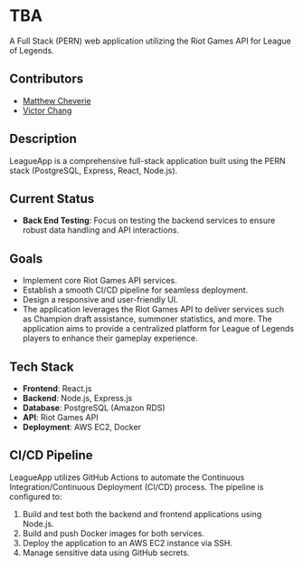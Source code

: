# **TBA**  
A Full Stack (PERN) web application utilizing the Riot Games API for League of Legends.

## **Contributors**
- [Matthew Cheverie](https://github.com/Chevy20)
- [Victor Chang](https://github.com/junyuchang)

## **Description**
LeagueApp is a comprehensive full-stack application built using the PERN stack (PostgreSQL, Express, React, Node.js). 

## **Current Status**
- **Back End Testing**: Focus on testing the backend services to ensure robust data handling and API interactions.

## **Goals**
- Implement core Riot Games API services.
- Establish a smooth CI/CD pipeline for seamless deployment.
- Design a responsive and user-friendly UI.
- The application leverages the Riot Games API to deliver services such as Champion draft assistance, summoner statistics, and more. The application aims to provide a centralized platform for League of Legends players to enhance their gameplay experience.

## **Tech Stack**
- **Frontend**: React.js
- **Backend**: Node.js, Express.js
- **Database**: PostgreSQL (Amazon RDS)
- **API**: Riot Games API
- **Deployment**: AWS EC2, Docker

## **CI/CD Pipeline**
LeagueApp utilizes GitHub Actions to automate the Continuous Integration/Continuous Deployment (CI/CD) process. The pipeline is configured to:
1. Build and test both the backend and frontend applications using Node.js.
2. Build and push Docker images for both services.
3. Deploy the application to an AWS EC2 instance via SSH.
4. Manage sensitive data using GitHub secrets.

